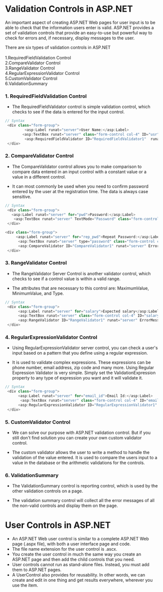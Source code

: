 # Validation Controls in ASP.NET

An important aspect of creating ASP.NET Web pages for user input is to be able to check that the information users enter is valid. ASP.NET provides a set of validation controls that provide an easy-to-use but powerful way to check for errors and, if necessary, display messages to the user.

There are six types of validation controls in ASP.NET <br>
<br>
1.RequiredFieldValidation Control <br>
2.CompareValidator Control<br>
3.RangeValidator Control<br>
4.RegularExpressionValidator Control<br>
5.CustomValidator Control<br>
6.ValidationSummary<br>

### 1. RequiredFieldValidation Control
- The RequiredFieldValidator control is simple validation control, which checks to see if the data is entered for the input control.

```C# 
// Syntax
 <div class="form-group">                        
         <asp:Label runat="server">User Name:</asp:Label>
        <asp:TextBox runat="server" class="form-control col-4" ID="usr" name="username"></asp:TextBox>
         <asp:RequiredFieldValidator ID="RequiredFieldValidator1"  runat="server" ErrorMessage="Enter User Name" ControlToValidate="usr"></asp:RequiredFieldValidator>
 </div>

```

### 2. CompareValidator Control<br>
- The CompareValidator control allows you to make comparison to compare data entered in an input control with a constant value or a value in a different control.
 
- It can most commonly be used when you need to confirm password entered by the user at the registration time. The data is always case sensitive.

```C# CompareValidator Control<br>
// Syntax
 <div class="form-group">
   <asp:Label runat="server" for="pwd">Password:</asp:Label>
    <asp:TextBox runat="server" TextMode="Password" class="form-control col-4" ID="pwd" name="passwd"></asp:TextBox>
 </div>

<div class="form-group">
     <asp:Label runat="server" for="rep_pwd">Repeat Password:</asp:Label>
      <asp:TextBox runat="server" type="password" class="form-control col-4" ID="rep_pwd" name="passwd"></asp:TextBox>
      <asp:CompareValidator ID="CompareValidator1" runat="server" ErrorMessage="Password Does not match" ControlToValidate="rep_pwd" ControlToCompare="pwd"></asp:CompareValidator>
 </div>

```

### 3. RangeValidator Control<br>
- The RangeValidator Server Control is another validator control, which checks to see if a control value is within a valid range. 
 
- The attributes that are necessary to this control are: MaximumValue, MinimumValue, and Type.

```C# CompareValidator Control<br>
// Syntax
 <div class="form-group">
      <asp:Label runat="server" for="salary">Expected salary</asp:Label>
      <asp:TextBox runat="server" class="form-control col-4" ID="salary" name="passwd"></asp:TextBox>
      <asp:RangeValidator ID="RangeValidator1" runat="server" ErrorMessage="Enter betwn 100 to 500" ControlToValidate="salary" MaximumValue="500" MinimumValue="100" Type="Integer"></asp:RangeValidator>
 </div>
```

### 4. RegularExpressionValidator Control
- Using RegularExpressionValidator server control, you can check a user's input based on a pattern that you define using a regular expression.
 
- It is used to validate complex expressions. These expressions can be phone number, email address, zip code and many more. Using Regular Expression Validator is very simple. Simply set the ValidationExpression property to any type of expression you want and it will validate it.

```C# CompareValidator Control<br>
// Syntax
 <div class="form-group">
      <asp:Label runat="server" for="email_id">Email Id:</asp:Label>
       <asp:TextBox runat="server" class="form-control col-4" ID="email_id" name="emailid"></asp:TextBox>
      <asp:RegularExpressionValidator ID="RegularExpressionValidator1" runat="server" ErrorMessage="Enter Valid emal id " ControlToValidate="email_id" ValidationExpression="\w+([-+.']\w+)*@\w+([-.]\w+)*\.\w+([-.]\w+)*"></asp:RegularExpressionValidator>
 </div>
```

### 5. CustomValidator Control
- We can solve our purpose with ASP.NET validation control. But if you still don't find solution you can create your own custom validator control. 
 
- The custom validator allows the user to write a method to handle the validation of the value entered. It is used to compare the users input to a value in the database or the arithmetic validations for the controls.

### 6. ValidationSummary
- The ValidationSummary control is reporting control, which is used by the other validation controls on a page. 
 
- The validation summary control will collect all the error messages of all the non-valid controls and display them on the page.


# User Controls in ASP.NET
- An ASP.NET Web user control is similar to a complete ASP.NET Web page (.aspx file), with both a user interface page and code.
- The file name extension for the user control is .ascx.
- You create the user control in much the same way you create an ASP.NET page and then add the child controls that you need.
- User controls cannot run as stand-alone files. Instead, you must add them to ASP.NET pages.
- A UserControl also provides for reusability. In other words, we can create and edit in one thing and get results everywhere, wherever you use the item.
